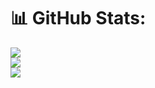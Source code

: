 # 📊 GitHub Stats:
![](https://github-readme-stats.vercel.app/api?username=AsilMehaboob&theme=tokyonight&hide_border=false&include_all_commits=false&count_private=true)<br/>
![](https://github-readme-streak-stats.herokuapp.com/?user=AsilMehaboob&theme=tokyonight&hide_border=false)<br/>
![](https://github-readme-stats.vercel.app/api/top-langs/?username=AsilMehaboob&theme=tokyonight&hide_border=false&include_all_commits=false&count_private=true&layout=compact)

<!-- Proudly created with GPRM ( https://gprm.itsvg.in ) -->
